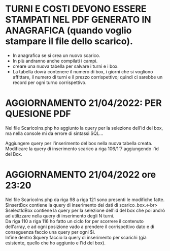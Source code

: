 # TURNI E COSTI DEVONO ESSERE STAMPATI NEL PDF GENERATO IN ANAGRAFICA (quando voglio stampare il file dello scarico).
- In anagrafica se si crea un nuovo scarico.
- In più andranno anche compilati i campi.
- creare una nuova tabella per salvare i turni e i box.
- La tabella dovrà contenere il numero di box, i giorni che si vogliono affittare, il numero di turni e il prezzo corrispettivo; quindi ci sarebbe un record per ogni turno corrispettivo.

# AGGIORNAMENTO 21/04/2022: PER QUESIONE PDF
Nel file ScaricoIns.php ho aggiunto la query per la selezione dell'id del box, ma nella console mi da errore di sintassi SQL...

Aggiungere query per l'inserimento del box nella nuova tabella creata.
Modificare la query di inserimento scarico a riga 106/1'7 aggiungendo l'id del Box.

# AGGIORNAMENTO 21/04/2022 ore 23:20
Nel file ScaricoIns.php da riga 98 a riga 121 sono presenti le modifiche fatte.<br>
$insertBox contiene la query di inserimento dei dati di scarico_box.<-br>
$selectIdBox contiene la query per la selezione dell'id del box che poi andrò ad utilizzare nella query di inserimento degli N turni.<br>
Da riga 110 a riga 116 ho fatto un ciclo for per scorrere il contenuto dell'array, e ad ogni posizione vado a prendere il corrispettivo dato e di conseguenza faccio una query per ogni $i.<br>
Infine dentro $query faccio la query di inserimento per scarichi (già esistente, quello che ho aggiunto e l'id del box).
